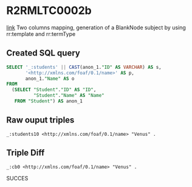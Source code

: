 # R2RMLTC0002b
[link](https://www.w3.org/TR/rdb2rdf-test-cases/#R2RMLTC0002b)
Two columns mapping, generation of a BlankNode subject by using rr:template and rr:termType

## Created SQL query
```sql
SELECT '_:students' || CAST(anon_1."ID" AS VARCHAR) AS s,
       '<http://xmlns.com/foaf/0.1/name>' AS p,
       anon_1."Name" AS o
FROM
  (SELECT "Student"."ID" AS "ID",
          "Student"."Name" AS "Name"
   FROM "Student") AS anon_1
```

## Raw ouput triples
```
_:students10 <http://xmlns.com/foaf/0.1/name> "Venus" .
```

## Triple Diff
```diff
_:cb0 <http://xmlns.com/foaf/0.1/name> "Venus" .
```

SUCCES